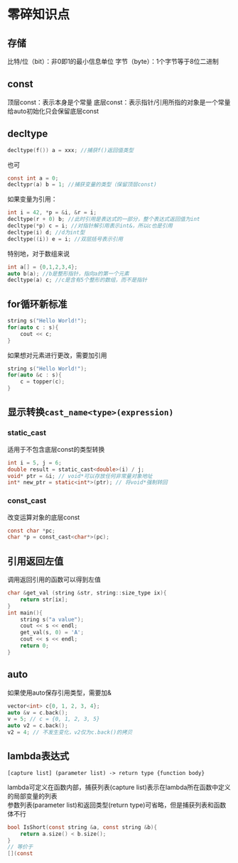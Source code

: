 # 零碎知识点
## 存储
比特/位（bit）：非0即1的最小信息单位
字节（byte）：1个字节等于8位二进制
## const
顶层const：表示本身是个常量
底层const：表示指针/引用所指的对象是一个常量
给auto初始化只会保留底层const
## decltype
```C
decltype(f()) a = xxx; //捕获f()返回值类型
```
也可
```C
const int a = 0;
decltypr(a) b = 1; //捕获变量的类型（保留顶层const)
```
如果变量为引用：
```C
int i = 42, *p = &i, &r = i;
decltype(r + 0) b; //此时引用是表达式的一部分，整个表达式返回值为int
decltype(*p) c = i; //对指针解引用表示int&，所以c也是引用
decltype(i) d; //d为int型
decltype((i)) e = i; //双层括号表示引用
```
特别地，对于数组来说
```C
int a[] = {0,1,2,3,4};
auto b(a); //b是整形指针，指向a的第一个元素
decltype(a) c; //c是含有5个整形的数组，而不是指针
```
## for循环新标准
```C
string s("Hello World!");
for(auto c : s){
    cout << c;
}
```
如果想对元素进行更改，需要加引用
```C
string s("Hello World!");
for(auto &c : s){
    c = topper(c);
}
```
## 显示转换`cast_name<type>(expression)`
### static_cast
适用于不包含底层const的类型转换
```C
int i = 5, j = 6;
double result = static_cast<double>(i) / j;
void* ptr = &i; // void*可以存放任何非常量对象地址
int* new_ptr = static<int*>(ptr); // 将void*强制转回
```
### const_cast
改变运算对象的底层const
```C
const char *pc;
char *p = const_cast<char*>(pc);
```
## 引用返回左值
调用返回引用的函数可以得到左值
```C
char &get_val (string &str, string::size_type ix){
    return str[ix];
}
int main(){
    string s("a value");
    cout << s << endl;
    get_val(s, 0) = 'A';
    cout << s << endl;
    return 0;
} 
```
## auto
如果使用auto保存引用类型，需要加&
```C
vector<int> c{0, 1, 2, 3, 4};
auto &v = c.back();
v = 5; // c = {0, 1, 2, 3, 5}
auto v2 = c.back();
v2 = 4; // 不发生变化，v2仅为c.back()的拷贝
```
## lambda表达式
```
[capture list] (parameter list) -> return type {function body}
```
lambda可定义在函数内部，捕获列表(capture list)表示在lambda所在函数中定义的局部变量的列表  
参数列表(parameter list)和返回类型(return type)可省略，但是捕获列表和函数体不行
```C
bool IsShort(const string &a, const string &b){
    return a.size() < b.size();
}
// 等价于
[](const